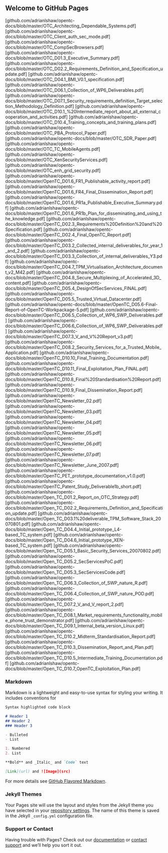 ## Welcome to GitHub Pages

[github.com/adrianlshaw/opentc-docs/blob/master/OTC_Architecting_Dependable_Systems.pdf] 
[github.com/adrianlshaw/opentc-docs/blob/master/OTC_Client_auth_sec_mode.pdf] 
[github.com/adrianlshaw/opentc-docs/blob/master/OTC_CompSecBrowsers.pdf] 
[github.com/adrianlshaw/opentc-docs/blob/master/OTC_D01.3_Executive_Summary.pdf] 
[github.com/adrianlshaw/opentc-docs/blob/master/OTC_D02.2_Requirements_Definition_and_Specification_update.pdf] 
[github.com/adrianlshaw/opentc-docs/blob/master/OTC_D04.1_BMI_V0.1_specification.pdf] 
[github.com/adrianlshaw/opentc-docs/blob/master/OTC_D06.1_Collection_of_WP6_Deliverables.pdf] 
[github.com/adrianlshaw/opentc-docs/blob/master/OTC_D07.1_Security_requirements_definition_Target_selection_Methodology_Definition.pdf] 
[github.com/adrianlshaw/opentc-docs/blob/master/OTC_D10.1_%20Intermediate_report_about_all_external_cooperation_and_activities.pdf] 
[github.com/adrianlshaw/opentc-docs/blob/master/OTC_D10.4_Training_concepts_and_training_plans.pdf] 
[github.com/adrianlshaw/opentc-docs/blob/master/OTC_PBA_Protocol_Paper.pdf] 
[github.com/adrianlshaw/opentc-docs/blob/master/OTC_SDR_Paper.pdf] 
[github.com/adrianlshaw/opentc-docs/blob/master/OTC_TC_MobileAgents.pdf] 
[github.com/adrianlshaw/opentc-docs/blob/master/OTC_XenSecurityServices.pdf] 
[github.com/adrianlshaw/opentc-docs/blob/master/OTC_enh_grid_security.pdf] 
[github.com/adrianlshaw/opentc-docs/blob/master/OpenTC_D01.6_FR1_Publishable_activity_report.pdf] 
[github.com/adrianlshaw/opentc-docs/blob/master/OpenTC_D01.6_FR4_Final_Dissemination_Report.pdf] 
[github.com/adrianlshaw/opentc-docs/blob/master/OpenTC_D01.6_PR1a_Publishable_Executive_Summary.pdf] 
[github.com/adrianlshaw/opentc-docs/blob/master/OpenTC_D01.6_PR1b_Plan_for_disseminating_and_using_the_knowledge.pdf] 
[github.com/adrianlshaw/opentc-docs/blob/master/OpenTC_D02.3_Requirements%20Definition%20and%20Specification.pdf] 
[github.com/adrianlshaw/opentc-docs/blob/master/OpenTC_D02.4_Final_OpenTC_Report.pdf] 
[github.com/adrianlshaw/opentc-docs/blob/master/OpenTC_D03.2_Collected_internal_deliverables_for_year_1_and_2.pdf] 
[github.com/adrianlshaw/opentc-docs/blob/master/OpenTC_D03.3_Collection_of_internal_deliverables_Y3.pdf] 
[github.com/adrianlshaw/opentc-docs/blob/master/OpenTC_D04.7_TPM_Virtualisation_Architecture_document_v2_M42.pdf] 
[github.com/adrianlshaw/opentc-docs/blob/master/OpenTC_D04.8_Secure_Multiplexing_of_Accelerated_3D_content.pdf] 
[github.com/adrianlshaw/opentc-docs/blob/master/OpenTC_D05.4_DesignOfSecServices_FINAL.pdf] 
[github.com/adrianlshaw/opentc-docs/blob/master/OpenTC_D05.5_Trusted_Virtual_Datacenter.pdf] 
[github.com/adrianlshaw/opentc-docs/blob/master/OpenTC_D05.6-Final-Report-of-OpenTC-Workpackage-5.pdf] 
[github.com/adrianlshaw/opentc-docs/blob/master/OpenTC_D06.5_Collection_of_WP6_SWP_Deliverables.pdf] 
[github.com/adrianlshaw/opentc-docs/blob/master/OpenTC_D06.6_Collection_of_WP6_SWP_Deliverables.pdf] 
[github.com/adrianlshaw/opentc-docs/blob/master/OpenTC_D07.3_V_and_V%20Report_v3.pdf] 
[github.com/adrianlshaw/opentc-docs/blob/master/OpenTC_D08.2_Security_Services_for_a_Trusted_Mobile_Application.pdf] 
[github.com/adrianlshaw/opentc-docs/blob/master/OpenTC_D10.10_Final_Training_Documentation.pdf] 
[github.com/adrianlshaw/opentc-docs/blob/master/OpenTC_D10.11_Final_Exploitation_Plan_FINAL.pdf] 
[github.com/adrianlshaw/opentc-docs/blob/master/OpenTC_D10.8_Final%20Standardisation%20Report.pdf] 
[github.com/adrianlshaw/opentc-docs/blob/master/OpenTC_D10.9_Final_Dissemination_Report.pdf] 
[github.com/adrianlshaw/opentc-docs/blob/master/OpenTC_Newsletter_02.pdf] 
[github.com/adrianlshaw/opentc-docs/blob/master/OpenTC_Newsletter_03.pdf] 
[github.com/adrianlshaw/opentc-docs/blob/master/OpenTC_Newsletter_04.pdf] 
[github.com/adrianlshaw/opentc-docs/blob/master/OpenTC_Newsletter_05.pdf] 
[github.com/adrianlshaw/opentc-docs/blob/master/OpenTC_Newsletter_06.pdf] 
[github.com/adrianlshaw/opentc-docs/blob/master/OpenTC_Newsletter_07.pdf] 
[github.com/adrianlshaw/opentc-docs/blob/master/OpenTC_Newsletter_June_2007.pdf] 
[github.com/adrianlshaw/opentc-docs/blob/master/OpenTC_PET_prototype_documentation_v1.0.pdf] 
[github.com/adrianlshaw/opentc-docs/blob/master/OpenTC_Patent_Study_Deliverable1b_short.pdf] 
[github.com/adrianlshaw/opentc-docs/blob/master/Open_TC_D01.2_Report_on_OTC_Strategy.pdf] 
[github.com/adrianlshaw/opentc-docs/blob/master/Open_TC_D02.2_Requirements_Definition_and_Specification_update.pdf] 
[github.com/adrianlshaw/opentc-docs/blob/master/Open_TC_D03.1%20deliverable_TPM_Software_Stack_20070801.pdf] 
[github.com/adrianlshaw/opentc-docs/blob/master/Open_TC_D04.4_Initial_prototype_L4-based_TC_system.pdf] 
[github.com/adrianlshaw/opentc-docs/blob/master/Open_TC_D04.6_Initial_prototype_XEN-based_TC_system.pdf] 
[github.com/adrianlshaw/opentc-docs/blob/master/Open_TC_D05.1_Basic_Security_Services_20070802.pdf] 
[github.com/adrianlshaw/opentc-docs/blob/master/Open_TC_D05.2_SecServicesPoC.pdf] 
[github.com/adrianlshaw/opentc-docs/blob/master/Open_TC_D05.3_SecServicesCode.pdf] 
[github.com/adrianlshaw/opentc-docs/blob/master/Open_TC_D06.3_Collection_of_SWP_nature_R.pdf] 
[github.com/adrianlshaw/opentc-docs/blob/master/Open_TC_D06.4_Collection_of_SWP_nature_POD.pdf] 
[github.com/adrianlshaw/opentc-docs/blob/master/Open_TC_D07.2_V_and_V_report_2.pdf] 
[github.com/adrianlshaw/opentc-docs/blob/master/Open_TC_D08.1_Market_requirements_functionality_mobile_phone_trust_demonstrator.pdf] 
[github.com/adrianlshaw/opentc-docs/blob/master/Open_TC_D09.1_Internal_beta_version_Linux.pdf] 
[github.com/adrianlshaw/opentc-docs/blob/master/Open_TC_D10.2_Midterm_Standardisation_Report.pdf] 
[github.com/adrianlshaw/opentc-docs/blob/master/Open_TC_D10.3_Dissemination_Report_and_Plan.pdf] 
[github.com/adrianlshaw/opentc-docs/blob/master/Open_TC_D10.5_Intermediate_Training_Documentation.pdf] 
[github.com/adrianlshaw/opentc-docs/blob/master/Open_TC_D10.7_OpenTC_Exploitation_Plan.pdf] 



### Markdown

Markdown is a lightweight and easy-to-use syntax for styling your writing. It includes conventions for

```markdown
Syntax highlighted code block

# Header 1
## Header 2
### Header 3

- Bulleted
- List

1. Numbered
2. List

**Bold** and _Italic_ and `Code` text

[Link](url) and ![Image](src)
```

For more details see [GitHub Flavored Markdown](https://guides.github.com/features/mastering-markdown/).

### Jekyll Themes

Your Pages site will use the layout and styles from the Jekyll theme you have selected in your [repository settings](https://github.com/adrianlshaw/opentc-docs/settings). The name of this theme is saved in the Jekyll `_config.yml` configuration file.

### Support or Contact

Having trouble with Pages? Check out our [documentation](https://help.github.com/categories/github-pages-basics/) or [contact support](https://github.com/contact) and we’ll help you sort it out.
